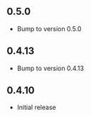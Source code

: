 ## 0.5.0

- Bump to version 0.5.0

## 0.4.13

- Bump to version 0.4.13

## 0.4.10

- Initial release
